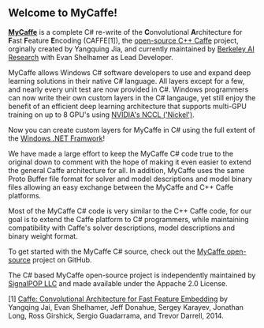 <H2>Welcome to MyCaffe!</H2>

<b><a href="http://mycaffe.ai">MyCaffe</a></b> is a complete C# re-write of the <b>C</b>onvolutional <b>A</b>rchitecture for <b>F</b>ast <b>F</b>eature <b>E</b>ncoding (CAFFE[1]), 
the <a href="http://caffe.berkeleyvision.org/">open-source C++ Caffe</a> project, orginally created by Yangquing Jia, and currently maintained by <a href="http://bair.berkeley.edu/">Berkeley AI Research</a> 
with Evan Shelhamer as Lead Developer.

MyCaffe allows Windows C# software developers to use and expand deep learning solutions in their native C# language.  All layers except for a few, and nearly every unit test are now provided in C#.  Windows programmers can now write their own custom layers in the C# langauge, yet still enjoy the benefit of an efficient deep learning architecture that supports multi-GPU training on up to 8 GPU's using <a href="https://devblogs.nvidia.com/parallelforall/fast-multi-gpu-collectives-nccl/">NVIDIA's NCCL ('Nickel')</a>.  

Now you can create custom layers for MyCaffe in C# using the full extent of the <a href="https://msdn.microsoft.com/en-us/library/w0x726c2(v=vs.110).aspx">Windows .NET Framwork</a>!

We have made a large effort to keep the MyCaffe C# code true to the original down to comment with the hope of making it even easier to extend the general Caffe architecture for all.  In addition, MyCaffe uses the same Proto Buffer file format for solver and model descriptions and model binary files allowing an easy exchange between the MyCaffe and C++ Caffe platforms.  

Most of the MyCaffe C# code is very similar to the C++ Caffe code, for our goal is to extend the Caffe platform to C# programmers, while 
maintaining compatibility with Caffe's solver descriptions, model descriptions and binary weight format.

To get started with the MyCaffe C# source, check out the <a href="https://github.com/mycaffe">MyCaffe open-source</a> project on GitHub.  

The C# based MyCaffe open-source project is independently maintained by <a href="http://www.signalpop.com">SignalPOP LLC</a> and made available under the Appache 2.0 License.

[1] [Caffe: Convolutional Architecture for Fast Feature Embedding](https://arxiv.org/abs/1408.5093) by Yangqing Jai, Evan Shelhamer, Jeff Donahue, Sergey Karayev, Jonathan Long, Ross Girshick, Sergio Guadarrama, and Trevor Darrell, 2014.

